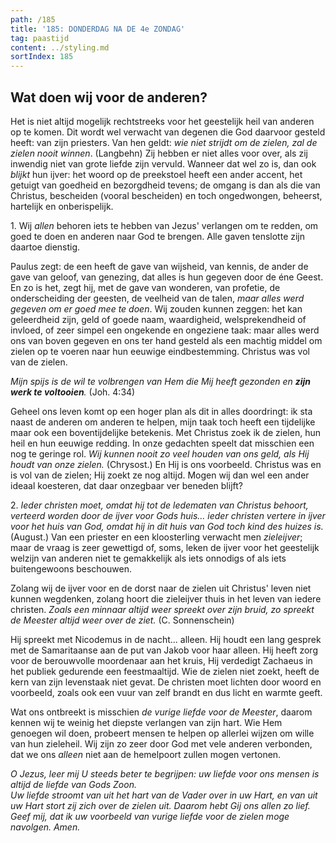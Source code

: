```yaml
---
path: /185
title: '185: DONDERDAG NA DE 4e ZONDAG'
tag: paastijd
content: ../styling.md
sortIndex: 185
---
```


## Wat doen wij voor de anderen?

Het is niet altijd mogelijk rechtstreeks voor het geestelijk heil van anderen op te komen. Dit wordt wel verwacht van degenen die God daarvoor gesteld heeft: van zijn priesters. Van hen geldt: _wie niet strijdt om de zielen, zal de zielen nooit winnen_. (Langbehn) Zij hebben er niet alles voor over, als zij inwendig niet van grote liefde zijn vervuld. Wanneer dat wel zo is, dan ook _blijkt_ hun ijver: het woord op de preekstoel heeft een ander accent, het getuigt van goedheid en bezorgdheid tevens; de omgang is dan als die van Christus, bescheiden (vooral bescheiden) en toch ongedwongen, beheerst, hartelijk en onberispelijk.

1\. Wij _allen_ behoren iets te hebben van Jezus' verlangen om te redden, om goed te doen en anderen naar God te brengen. Alle gaven tenslotte zijn daartoe dienstig.

Paulus zegt: de een heeft de gave van wijsheid, van kennis, de ander de gave van geloof, van genezing, dat alles is hun gegeven door de éne Geest. En zo is het, zegt hij, met de gave van wonderen, van profetie, de onderscheiding der geesten, de veelheid van de talen, _maar alles werd gegeven om er goed mee te doen_. Wij zouden kunnen zeggen: het kan geleerdheid zijn, geld of goede naam, waardigheid, welsprekendheid of invloed, of zeer simpel een ongekende en ongeziene taak: maar alles werd ons van boven gegeven en ons ter hand gesteld als een machtig middel om zielen op te voeren naar hun eeuwige eindbestemming. Christus was vol van de zielen.

_Mijn spijs is de wil te volbrengen van Hem die Mij heeft gezonden en __zijn werk te voltooien__._ (Joh. 4:34)

Geheel ons leven komt op een hoger plan als dit
in alles doordringt: ik sta naast de anderen om anderen te helpen, mijn taak toch heeft een tijdelijke maar ook een boventijdelijke betekenis. Met Christus zoek ik de zielen, hun heil en hun eeuwige redding. In onze gedachten speelt dat misschien een nog te geringe rol. _Wij kunnen nooit zo veel houden van ons geld, als Hij houdt van onze zielen._ (Chrysost.) En Hij is ons voorbeeld. Christus was en is vol van de zielen; Hij zoekt ze nog altijd. Mogen wij dan wel een ander ideaal koesteren, dat daar onzegbaar ver beneden blijft?

2\. _Ieder christen moet, omdat hij tot de ledematen van Christus behoort, verteerd worden door de ijver voor Gods huis... ieder christen vertere in ijver voor het huis van God, omdat hij in dit huis van God toch kind des huizes is._ (August.) Van een priester en een kloosterling verwacht men _zieleijver_; maar de vraag is zeer gewettigd of, soms, leken de ijver voor het geestelijk welzijn van anderen niet te gemakkelijk als iets onnodigs of als iets buitengewoons beschouwen.

Zolang wij de ijver voor en de dorst naar de zielen uit Christus' leven niet kunnen wegdenken, zolang hoort die zieleijver thuis in het leven van iedere christen. _Zoals een minnaar altijd weer spreekt over zijn bruid, zo spreekt de Meester altijd weer over de ziet._ (C. Sonnenschein)

Hij spreekt met Nicodemus in de nacht... alleen. Hij houdt een lang gesprek met de Samaritaanse aan de put van Jakob voor haar alleen. Hij heeft zorg voor de berouwvolle moordenaar aan het kruis, Hij verdedigt Zachaeus in het publiek gedurende een feestmaaltijd. Wie de zielen niet zoekt, heeft de kern van zijn levenstaak niet gevat. De christen moet lichten door woord en voorbeeld, zoals ook een vuur van zelf brandt en dus licht en warmte geeft.

Wat ons ontbreekt is misschien _de vurige liefde voor de Meester_, daarom kennen wij te weinig het diepste verlangen van zijn hart. Wie Hem genoegen wil doen, probeert mensen te helpen op allerlei wijzen om wille van hun zieleheil. Wij zijn zo zeer door God met vele anderen verbonden, dat we ons _alleen_ niet aan de hemelpoort zullen mogen vertonen.

_O Jezus, leer mij U steeds beter te begrijpen: uw liefde voor ons mensen is altijd de liefde van Gods Zoon._  
_Uw liefde stroomt van uit het hart van de Vader over in uw Hart, en van uit uw Hart stort zij zich over de zielen uit. Daarom hebt Gij ons allen zo lief. Geef mij, dat ik uw voorbeeld van vurige liefde voor de zielen moge navolgen. Amen._
